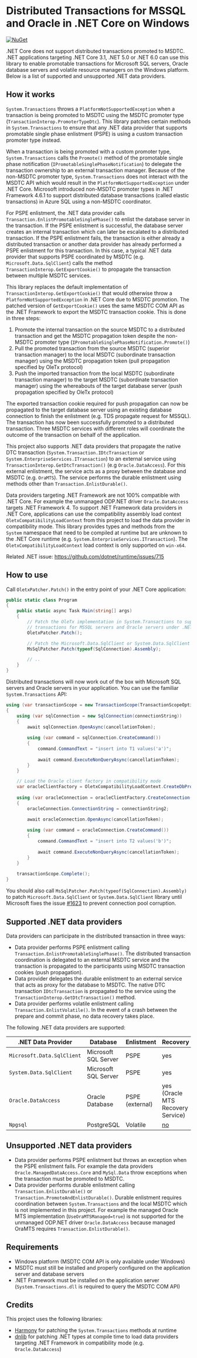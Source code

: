 # Distributed Transactions for MSSQL and Oracle in .NET Core on Windows

[![NuGet](https://img.shields.io/nuget/v/Softwarehelden.Transactions.Oletx.svg)](https://www.nuget.org/packages/Softwarehelden.Transactions.Oletx)

.NET Core does not support distributed transactions promoted to MSDTC. .NET applications targeting
.NET Core 3.1, .NET 5.0 or .NET 6.0 can use this library to enable promotable transactions for
Microsoft SQL servers, Oracle database servers and volatile resource managers on the Windows
platform. Below is a list of supported and unsupported .NET data providers.

## How it works

`System.Transactions` throws a `PlatformNotSupportedException` when a transaction is being promoted
to MSDTC using the MSDTC promoter type (`TransactionInterop.PromoterTypeDtc`). This library patches
certain methods in `System.Transactions` to ensure that any .NET data provider that supports
promotable single phase enlistment (PSPE) is using a custom transaction promoter type instead.

When a transaction is being promoted with a custom promoter type, `System.Transactions` calls the
`Promote()` method of the promotable single phase notification
(`IPromotableSinglePhaseNotification`) to delegate the transaction ownership to an external
transaction manager. Because of the non-MSDTC promoter type, `System.Transactions` does not interact
with the MSDTC API which would result in the `PlatformNotSupportedException` under .NET Core.
Microsoft introduced non-MSDTC promoter types in .NET Framework 4.6.1 to support distributed
database transactions (called elastic transactions) in Azure SQL using a non-MSDTC coordinator.

For PSPE enlistment, the .NET data provider calls `Transaction.EnlistPromotableSinglePhase()` to
enlist the database server in the transaction. If the PSPE enlistment is successful, the database
server creates an internal transaction which can later be escalated to a distributed transaction. If
the PSPE enlistment fails, the transaction is either already a distributed transaction or another
data provider has already performed a PSPE enlistment for this transaction. In this case, a typical
.NET data provider that supports PSPE coordinated by MSDTC (e.g. `Microsoft.Data.SqlClient`) calls
the method `TransactionInterop.GetExportCookie()` to propagate the transaction between multiple
MSDTC services.

This library replaces the default implementation of `TransactionInterop.GetExportCookie()` that
would otherwise throw a `PlatformNotSupportedException` in .NET Core due to MSDTC promotion. The
patched version of `GetExportCookie()` uses the same MSDTC COM API as the .NET Framework to export
the MSDTC transaction cookie. This is done in three steps:

1) Promote the internal transaction on the source MSDTC to a distributed transaction and get the
   MSDTC propagation token despite the non-MSDTC promoter type
   (`IPromotableSinglePhaseNotification.Promote()`)
2) Pull the promoted transaction from the source MSDTC (superior transaction manager) to the local
   MSDTC (subordinate transaction manager) using the MSDTC propagation token (pull propagation
   specified by OleTx protocol)
3) Push the imported transaction from the local MSDTC (subordinate transaction manager) to the
   target MSDTC (subordinate transaction manager) using the whereabouts of the target database
   server (push propagation specified by OleTx protocol)

The exported transaction cookie required for push propagation can now be propagated to the target
database server using an existing database connection to finish the enlistment (e.g. TDS propagate
request for MSSQL). The transaction has now been successfully promoted to a distributed transaction.
Three MSDTC services with different roles will coordinate the outcome of the transaction on behalf
of the application.

This project also supports .NET data providers that propagate the native DTC transaction
(`System.Transaction.IDtcTransaction` or `System.EnterpriseServices.ITransaction`) to an external
service using `TransactionInterop.GetDtcTransaction()` (e.g `Oracle.DataAccess`). For this external
enlistment, the service acts as a proxy between the database and MSDTC (e.g. `OraMTS`). The service
performs the durable enlistment using methods other than `Transaction.EnlistDurable()`.

Data providers targeting .NET Framework are not 100% compatible with .NET Core. For example the
unmanaged ODP.NET driver `Oracle.DataAccess` targets .NET Framework 4. To support .NET Framework
data providers in .NET Core, applications can use the compatibility assembly load context
`OletxCompatibilityLoadContext` from this project to load the data provider in compatibility mode.
This library provides types and methods from the `System` namespace that need to be compiled at
runtime but are unknown to the .NET Core runtime (e.g. `System.EnterpriseServices.ITransaction`).
The `OletxCompatibilityLoadContext` load context is only supported on `win-x64`.

Related .NET issue: https://github.com/dotnet/runtime/issues/715

## How to use

Call `OletxPatcher.Patch()` in the entry point of your .NET Core application:

```cs
public static class Program
{
    public static async Task Main(string[] args)
    {
        // Patch the OleTx implementation in System.Transactions to support distributed
        // transactions for MSSQL servers and Oracle servers under .NET Core
        OletxPatcher.Patch();

        // Patch the Microsoft.Data.SqlClient or System.Data.SqlClient library (see below)
        MsSqlPatcher.Patch(typeof(SqlConnection).Assembly);

        // ..
    }
}
```

Distributed transactions will now work out of the box with Microsoft SQL servers and Oracle servers
in your application. You can use the familiar `System.Transactions` API:

```cs
using (var transactionScope = new TransactionScope(TransactionScopeOption.Required, TransactionScopeAsyncFlowOption.Enabled))
{
    using (var sqlConnection = new SqlConnection(connectionString))
    {
        await sqlConnection.OpenAsync(cancellationToken);
        
        using (var command = sqlConnection.CreateCommand())
        {
            command.CommandText = "insert into T1 values('a')";
            
            await command.ExecuteNonQueryAsync(cancellationToken);
        }
    }

    // Load the Oracle client factory in compatibility mode
    var oracleClientFactory = OletxCompatibilityLoadContext.CreateDbProviderFactory(typeof(OracleClientFactory));
  
    using (var oracleConnection = oracleClientFactory.CreateConnection())
    {
        oracleConnection.ConnectionString = connectionString2;

        await oracleConnection.OpenAsync(cancellationToken);
        
        using (var command = oracleConnection.CreateCommand())
        {
            command.CommandText = "insert into T2 values('b')";
            
            await command.ExecuteNonQueryAsync(cancellationToken);
        }
    }
    
    transactionScope.Complete();
}
```

You should also call `MsSqlPatcher.Patch(typeof(SqlConnection).Assembly)` to patch
`Microsoft.Data.SqlClient` or `System.Data.SqlClient` library until Microsoft fixes the issue
[#1623](https://github.com/dotnet/SqlClient/issues/1623) to prevent connection pool corruption.

## Supported .NET data providers

Data providers can participate in the distributed transaction in three ways:

- Data provider performs PSPE enlistment calling `Transaction.EnlistPromotableSinglePhase()`. The
  distributed transaction coordination is delegated to an external MSDTC service and the transaction
  is propagated to the participants using MSDTC transaction cookies (push propagation).
- Data provider delegates the durable enlistment to an external service that acts as proxy for the
  database to MSDTC. The native DTC transaction `IDtcTransaction` is propagated to the service using
  the `TransactionInterop.GetDtcTransaction()` method.
- Data provider performs volatile enlistment calling `Transaction.EnlistVolatile()`. In the event of
  a crash between the prepare and commit phase, no data recovery takes place.

The following .NET data providers are supported:

| .NET Data Provider         | Database             | Enlistment      | Recovery                                           | Remarks                                      |
| -------------------------- | -------------------- | --------------- | -------------------------------------------------- | -------------------------------------------- |
| `Microsoft.Data.SqlClient` | Microsoft SQL Server | PSPE            | yes                                                | Use `MsSqlPatcher` if `Pooling=True`         |
| `System.Data.SqlClient`    | Microsoft SQL Server | PSPE            | yes                                                | Use `MsSqlPatcher` if `Pooling=True`         |
| `Oracle.DataAccess`        | Oracle Database      | PSPE (external) | yes (Oracle MTS Recovery Service)                  | `UseOraMTSManaged=false` and `CPVersion=1.0` |
| `Npgsql`                   | PostgreSQL           | Volatile        | [no](https://github.com/npgsql/npgsql/issues/1378) |                                              |

## Unsupported .NET data providers

- Data provider performs PSPE enlistment but throws an exception when the PSPE enlistment fails. For
  example the data providers `Oracle.ManagedDataAccess.Core` and `MySql.Data` throw exceptions when
  the transaction must be promoted to MSDTC.
- Data provider performs durable enlistment calling `Transaction.EnlistDurable()` or
  `Transaction.PromoteAndEnlistDurable()`. Durable enlistment requires coordination between
  `System.Transactions` and the local MSDTC which is not implemented in this project. For example
  the managed Oracle MTS implementation (`UseOraMTSManaged=true`) is not supported for the unmanaged
  ODP.NET driver `Oracle.DataAccess` because managed OraMTS requires `Transaction.EnlistDurable()`.

## Requirements

- Windows platform (MSDTC COM API is only available under Windows)
- MSDTC must still be installed and properly configured on the application server and database
  servers
- .NET Framework must be installed on the application server (`System.Transactions.dll` is required
  to query the MSDTC COM API)

## Credits

This project uses the following libraries:

- [Harmony](https://github.com/pardeike/Harmony) for patching the `System.Transactions` methods at
  runtime
- [dnlib](https://github.com/0xd4d/dnlib) for patching .NET types at compile time to load data
  providers targeting .NET Framework in compatibility mode (e.g. `Oracle.DataAccess`)
